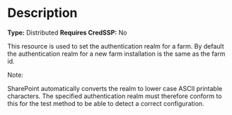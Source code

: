 # Description

**Type:** Distributed
**Requires CredSSP:** No

This resource is used to set the authentication realm for a farm.
By default the authentication realm for a new farm installation
is the same as the farm id.

Note:

SharePoint automatically converts the realm to lower case ASCII printable characters.
The specified authentication realm must therefore conform to this for the test
method to be able to detect a correct configuration.
